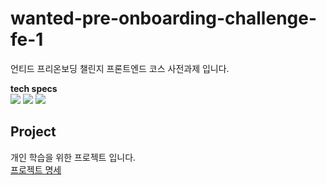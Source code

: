 # wanted-pre-onboarding-challenge-fe-1

언티드 프리온보딩 챌린지 프론트엔드 코스 사전과제 입니다.

<div>
  <p>
    <b>tech specs</b><br/>
    <img src="https://img.shields.io/badge/React-61DAFB?style=flat&logo=React&logoColor=black"/>
    <img src="https://img.shields.io/badge/Typescript-3178C6?style=flat&logo=Typescript&logoColor=white"/>
    <img src="https://img.shields.io/badge/styled components-DB7093?style=flat&logo=styled-components&logoColor=white"/>
  
  </p>
</div>

## Project

개인 학습을 위한 프로젝트 입니다.<br/>
[프로젝트 명세](https://github.com/syoungee/wanted-pre-onboarding-challenge-fe-1-api)

<!-- ## 💡상태관리 툴을 사용하지 않은 이유

가벼운 todolist 앱을 구현하면서 무거운 redux나 recoil같은 상태관리 툴을 붙이지 않고 구현해보고 싶다는 생각이 들었습니다.
그러던 중 react의 lifting state up이라는 개념을 알게되었고, 가벼운 todo 페이지에 적합하다는 생각이 들어 상태관리 없이 구현하였습니다. -->
